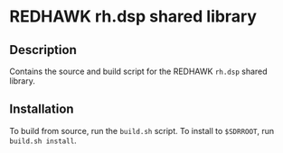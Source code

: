 # REDHAWK rh.dsp shared library
 
## Description

Contains the source and build script for the REDHAWK `rh.dsp`
shared library.

## Installation

To build from source, run the `build.sh` script.
To install to `$SDRROOT`, run `build.sh install`.
 